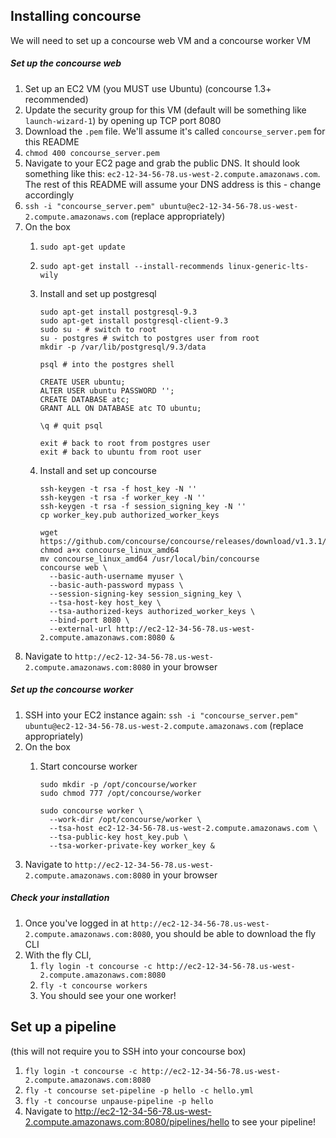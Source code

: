 ## Installing concourse

We will need to set up a concourse web VM and a concourse worker VM

##### Set up the concourse web

1. Set up an EC2 VM (you MUST use Ubuntu) (concourse 1.3+ recommended)
1. Update the security group for this VM (default will be something like `launch-wizard-1`) by opening up TCP port 8080
1. Download the `.pem` file. We'll assume it's called `concourse_server.pem` for this README
1. `chmod 400 concourse_server.pem`
1. Navigate to your EC2 page and grab the public DNS. It should look something like this: `ec2-12-34-56-78.us-west-2.compute.amazonaws.com`. The rest of this README will assume your DNS address is this - change accordingly
1. `ssh -i "concourse_server.pem" ubuntu@ec2-12-34-56-78.us-west-2.compute.amazonaws.com` (replace appropriately)
1. On the box
    1. `sudo apt-get update`
    1. `sudo apt-get install --install-recommends linux-generic-lts-wily `
    1. Install and set up postgresql
    
        ```
        sudo apt-get install postgresql-9.3
        sudo apt-get install postgresql-client-9.3
        sudo su - # switch to root
        su - postgres # switch to postgres user from root
        mkdir -p /var/lib/postgresql/9.3/data
        
        psql # into the postgres shell
        
        CREATE USER ubuntu;
        ALTER USER ubuntu PASSWORD '';
        CREATE DATABASE atc;
        GRANT ALL ON DATABASE atc TO ubuntu;
        
        \q # quit psql
        
        exit # back to root from postgres user
        exit # back to ubuntu from root user
        ```

    1. Install and set up concourse
    
        ```
        ssh-keygen -t rsa -f host_key -N ''
        ssh-keygen -t rsa -f worker_key -N ''
        ssh-keygen -t rsa -f session_signing_key -N ''
        cp worker_key.pub authorized_worker_keys
        
        wget https://github.com/concourse/concourse/releases/download/v1.3.1/concourse_linux_amd64
        chmod a+x concourse_linux_amd64
        mv concourse_linux_amd64 /usr/local/bin/concourse
        concourse web \
          --basic-auth-username myuser \
          --basic-auth-password mypass \
          --session-signing-key session_signing_key \
          --tsa-host-key host_key \
          --tsa-authorized-keys authorized_worker_keys \
          --bind-port 8080 \
          --external-url http://ec2-12-34-56-78.us-west-2.compute.amazonaws.com:8080 &
        ```
1. Navigate to `http://ec2-12-34-56-78.us-west-2.compute.amazonaws.com:8080` in your browser

##### Set up the concourse worker

1. SSH into your EC2 instance again: `ssh -i "concourse_server.pem" ubuntu@ec2-12-34-56-78.us-west-2.compute.amazonaws.com` (replace appropriately)
1. On the box
    1. Start concourse worker
    
        ```
        sudo mkdir -p /opt/concourse/worker
        sudo chmod 777 /opt/concourse/worker
        
        sudo concourse worker \
          --work-dir /opt/concourse/worker \
          --tsa-host ec2-12-34-56-78.us-west-2.compute.amazonaws.com \
          --tsa-public-key host_key.pub \
          --tsa-worker-private-key worker_key &
        ```
1. Navigate to `http://ec2-12-34-56-78.us-west-2.compute.amazonaws.com:8080` in your browser

##### Check your installation

1. Once you've logged in at `http://ec2-12-34-56-78.us-west-2.compute.amazonaws.com:8080`, you should be able to download the fly CLI
1. With the fly CLI,
    1. `fly login -t concourse -c http://ec2-12-34-56-78.us-west-2.compute.amazonaws.com:8080`
    1. `fly -t concourse workers`
    1. You should see your one worker!
    
## Set up a pipeline

(this will not require you to SSH into your concourse box)

1. `fly login -t concourse -c http://ec2-12-34-56-78.us-west-2.compute.amazonaws.com:8080`
1. `fly -t concourse set-pipeline -p hello -c hello.yml`
1. `fly -t concourse unpause-pipeline -p hello`
1. Navigate to http://ec2-12-34-56-78.us-west-2.compute.amazonaws.com:8080/pipelines/hello to see your pipeline!
